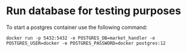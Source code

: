 # Run database for testing purposes
To start a postgres container use the following command:

`docker run -p 5432:5432 -e POSTGRES_DB=market_handler -e POSTGRES_USER=docker -e POSTGRES_PASSWORD=docker postgres:12`